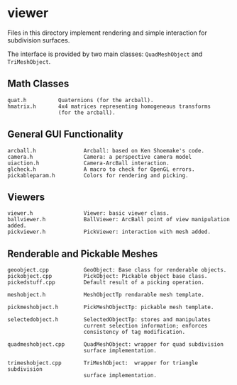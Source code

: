 # viewer

Files in this directory implement rendering and simple interaction
for subdivision surfaces.

The interface is provided by two main classes:
`QuadMeshObject` and `TriMeshObject`.

## Math Classes

```
quat.h          Quaternions (for the arcball).
hmatrix.h       4x4 matrices representing homogeneous transforms
                (for the arcball).
```

## General GUI Functionality

```
arcball.h               Arcball: based on Ken Shoemake's code.
camera.h                Camera: a perspective camera model
uiaction.h              Camera-ArcBall interaction.
glcheck.h               A macro to check for OpenGL errors.
pickableparam.h         Colors for rendering and picking.
```

## Viewers

```
viewer.h                Viewer: basic viewer class.
ballviewer.h            BallViewer: ArcBall point of view manipulation added.
pickviewer.h            PickViewer: interaction with mesh added.
```

## Renderable and Pickable Meshes

```
geoobject.cpp           GeoObject: Base class for renderable objects.
pickobject.cpp          PickObject: Pickable object base class.
pickedstuff.cpp         Default result of a picking operation.

meshobject.h            MeshObjectTp rendarable mesh template.

pickmeshobject.h        PickMeshObjectTp: pickable mesh template.

selectedobject.h        SelectedObjectTp: stores and manipulates
                        current selection information; enforces
                        consistency of tag modification.

quadmeshobject.cpp      QuadMeshObject: wrapper for quad subdivision
                        surface implementation.

trimeshobject.cpp       TriMeshObject:  wrapper for triangle subdivision
                        surface implementation.
```
